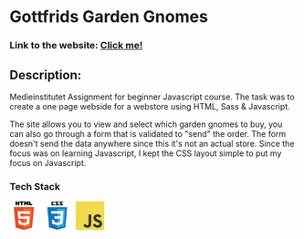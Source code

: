 # Gottfrids Garden Gnomes

### Link to the website: [Click me!](https://medieinstitutet.github.io/fed23d-js-grundkurs-webshop-bucky-13/)

## Description:

Medieinstitutet Assignment for beginner Javascript course. The task was to create a one page webside for a webstore using HTML, Sass & Javascript.

The site allows you to view and select which garden gnomes to buy, you can also go through a form that is validated to "send" the order. The form doesn't send the data anywhere since this it's not an actual store. Since the focus was on learning Javascript, I kept the CSS layout simple to put my focus on Javascript.

### Tech Stack

<img width=50px src="https://raw.githubusercontent.com/github/explore/80688e429a7d4ef2fca1e82350fe8e3517d3494d/topics/html/html.png">&nbsp;
<img width=50px src="https://raw.githubusercontent.com/github/explore/80688e429a7d4ef2fca1e82350fe8e3517d3494d/topics/css/css.png">&nbsp;
<img width=50px src="https://raw.githubusercontent.com/github/explore/80688e429a7d4ef2fca1e82350fe8e3517d3494d/topics/javascript/javascript.png">&nbsp;
